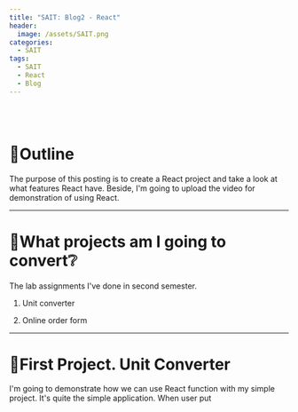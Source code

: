 ```yaml
---
title: "SAIT: Blog2 - React"
header:
  image: /assets/SAIT.png
categories:
  - SAIT
tags:
  - SAIT
  - React
  - Blog
---
```


<br>
<br>

# 📌Outline
The purpose of this posting is to create a React project and take a look at what features React have. Beside, I'm going to upload the video for demonstration of using React.  

---  

# 📌What projects am I going to convert❔  
The lab assignments I've done in second semester.  
1. Unit converter  

2. Online order form  

---  

# 📌First Project. Unit Converter
I'm going to demonstrate how we can use React function with my simple project. It's quite the simple application. When user put 